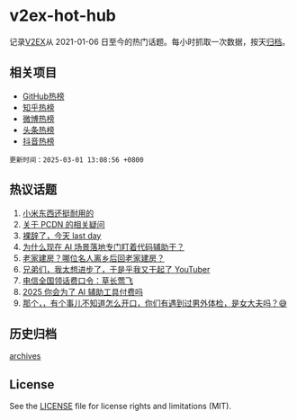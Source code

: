 # v2ex-hot-hub

 记录[V2EX](https://www.v2ex.com/)从 2021-01-06 日至今的热门话题。每小时抓取一次数据，按天[归档](archives)。
 
 ## 相关项目

- [GitHub热榜](https://github.com/snaildev/github-hot-hub)
- [知乎热榜](https://github.com/snaildev/zhihu-hot-hub)
- [微博热榜](https://github.com/snaildev/weibo-hot-hub)
- [头条热榜](https://github.com/snaildev/toutiao-hot-hub)
- [抖音热榜](https://github.com/snaildev/douyin-hot-hub)


 `更新时间：2025-03-01 13:08:56 +0800`

## 热议话题

1. [小米东西还挺耐用的](https://www.v2ex.com/t/1114903)
1. [关于 PCDN 的相关疑问](https://www.v2ex.com/t/1114850)
1. [裸辞了，今天 last day](https://www.v2ex.com/t/1114935)
1. [为什么现在 AI 场景落地专门盯着代码辅助干？](https://www.v2ex.com/t/1114962)
1. [老家建房？哪位名人离乡后回老家建房？](https://www.v2ex.com/t/1114881)
1. [兄弟们，我太想进步了，于是乎我又干起了 YouTuber](https://www.v2ex.com/t/1114908)
1. [电信全国领话费口令：草长莺飞](https://www.v2ex.com/t/1114890)
1. [2025 你会为了 AI 辅助工具付费吗](https://www.v2ex.com/t/1114943)
1. [那个，，有个事儿不知道怎么开口，你们有遇到过男外体检，是女大夫吗？😅](https://www.v2ex.com/t/1114949)

## 历史归档

[archives](archives)

## License

See the [LICENSE](LICENSE) file for license rights and limitations (MIT).
